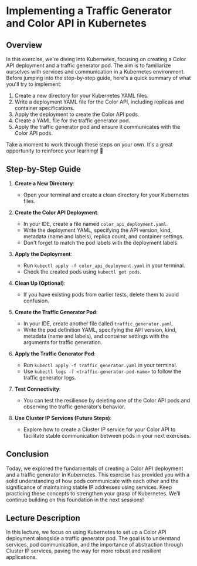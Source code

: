 # Implementing a Traffic Generator and Color API in Kubernetes

## Overview
In this exercise, we're diving into Kubernetes, focusing on creating a Color API deployment and a traffic generator pod. The aim is to familiarize ourselves with services and communication in a Kubernetes environment. Before jumping into the step-by-step guide, here's a quick summary of what you'll try to implement:

1. Create a new directory for your Kubernetes YAML files.
2. Write a deployment YAML file for the Color API, including replicas and container specifications.
3. Apply the deployment to create the Color API pods.
4. Create a YAML file for the traffic generator pod.
5. Apply the traffic generator pod and ensure it communicates with the Color API pods.

Take a moment to work through these steps on your own. It's a great opportunity to reinforce your learning! 🚀

## Step-by-Step Guide

1. **Create a New Directory**:
   - Open your terminal and create a clean directory for your Kubernetes files.

2. **Create the Color API Deployment**:
   - In your IDE, create a file named `color_api_deployment.yaml`.
   - Write the deployment YAML, specifying the API version, kind, metadata (name and labels), replica count, and container settings.
   - Don't forget to match the pod labels with the deployment labels.

3. **Apply the Deployment**:
   - Run `kubectl apply -f color_api_deployment.yaml` in your terminal.
   - Check the created pods using `kubectl get pods`.

4. **Clean Up (Optional)**:
   - If you have existing pods from earlier tests, delete them to avoid confusion.

5. **Create the Traffic Generator Pod**:
   - In your IDE, create another file called `traffic_generator.yaml`.
   - Write the pod definition YAML, specifying the API version, kind, metadata (name and labels), and container settings with the arguments for traffic generation.

6. **Apply the Traffic Generator Pod**:
   - Run `kubectl apply -f traffic_generator.yaml` in your terminal.
   - Use `kubectl logs -f <traffic-generator-pod-name>` to follow the traffic generator logs.

7. **Test Connectivity**:
   - You can test the resilience by deleting one of the Color API pods and observing the traffic generator’s behavior.

8. **Use Cluster IP Services (Future Steps)**:
   - Explore how to create a Cluster IP service for your Color API to facilitate stable communication between pods in your next exercises.

## Conclusion
Today, we explored the fundamentals of creating a Color API deployment and a traffic generator in Kubernetes. This exercise has provided you with a solid understanding of how pods communicate with each other and the significance of maintaining stable IP addresses using services. Keep practicing these concepts to strengthen your grasp of Kubernetes. We’ll continue building on this foundation in the next sessions!

## Lecture Description
In this lecture, we focus on using Kubernetes to set up a Color API deployment alongside a traffic generator pod. The goal is to understand services, pod communication, and the importance of abstraction through Cluster IP services, paving the way for more robust and resilient applications.